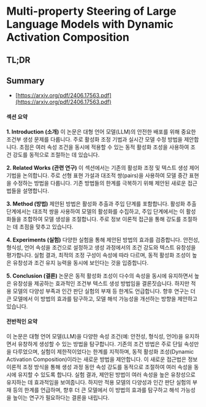 # Multi-property Steering of Large Language Models with Dynamic Activation Composition
## TL;DR
## Summary
- [https://arxiv.org/pdf/2406.17563.pdf](https://arxiv.org/pdf/2406.17563.pdf)

#### 섹션 요약

**1. Introduction (소개)**
이 논문은 대형 언어 모델(LLM)의 안전한 배포를 위해 중요한 조건부 생성 문제를 다룹니다. 주로 활성화 조정 기법과 실시간 모델 수정 방법을 제안합니다. 초점은 여러 속성 조건을 동시에 적용할 수 있는 동적 활성화 조성을 사용하여 조건 강도를 동적으로 조절하는 데 있습니다.

**2. Related Works (관련 연구)**
이 섹션에서는 기존의 활성화 조정 및 텍스트 생성 제어 기법을 논의합니다. 주로 선형 표현 가설과 대조적 쌍(pairs)을 사용하여 모델 중간 표현을 수정하는 방법을 다룹니다. 기존 방법들의 한계를 극복하기 위해 제안된 새로운 접근법들을 설명합니다.

**3. Method (방법)**
제안된 방법은 활성화 추출과 주입 단계를 포함합니다. 활성화 추출 단계에서는 대조적 쌍을 사용하여 모델의 활성화를 수집하고, 주입 단계에서는 이 활성화들을 조합하여 모델 생성을 조절합니다. 주로 정보 이론적 접근을 통해 강도를 조절하는 데 초점을 맞추고 있습니다.

**4. Experiments (실험)**
다양한 실험을 통해 제안된 방법의 효과를 검증합니다. 안전성, 형식성, 언어 속성을 조건으로 설정하고 생성 과정에서의 조건 강도와 텍스트 유창성을 평가합니다. 실험 결과, 최적의 조정 구성이 속성에 따라 다르며, 동적 활성화 조성이 높은 유창성과 조건 유지 능력을 동시에 보인다는 것을 입증합니다.

**5. Conclusion (결론)**
논문은 동적 활성화 조성이 다수의 속성을 동시에 유지하면서 높은 유창성을 제공하는 효과적인 조건부 텍스트 생성 방법임을 결론짓습니다. 하지만 적용 모델의 다양성 부족과 인간 판단 실험의 부재 등 한계도 언급합니다. 향후 연구는 더 큰 모델에서 이 방법의 효과를 탐구하고, 모델 해석 가능성을 개선하는 방향을 제안하고 있습니다.

#### 전반적인 요약

이 논문은 대형 언어 모델(LLM)을 다양한 속성 조건(예: 안전성, 형식성, 언어)을 유지하면서 유창하게 생성할 수 있는 방법을 탐구합니다. 기존의 조건 방법은 주로 단일 속성만을 다루었으며, 실험이 제한적이었다는 한계를 지적하며, 동적 활성화 조성(Dynamic Activation Composition)이라는 새로운 방법을 제안합니다. 이 새로운 접근법은 정보 이론적 조정 방식을 통해 생성 과정 동안 속성 강도를 동적으로 조절하여 여러 속성을 동시에 유지할 수 있도록 합니다. 실험 결과, 제안된 방법이 여러 속성을 높은 유창성으로 유지하는 데 효과적임을 보여줍니다. 하지만 적용 모델의 다양성과 인간 판단 실험의 부재 등의 한계를 언급하며, 향후 더 큰 모델에서 이 방법의 효과를 탐구하고 해석 가능성을 높이는 연구가 필요하다는 결론을 내립니다.